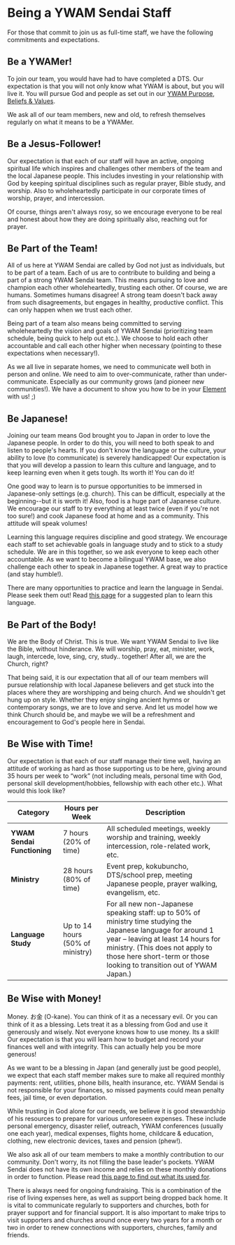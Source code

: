 # Being a YWAM Sendai Staff

For those that commit to join us as full-time staff, we have the following commitments and expectations.

## Be a YWAMer!

To join our team, you would have had to have completed a DTS. Our expectation is that you will not only know what YWAM is about, but you will live it. You will pursue God and people as set out in our [YWAM Purpose, Beliefs & Values](values.md).

We ask all of our team members, new and old, to refresh themselves regularly on what it means to be a YWAMer.

## Be a Jesus-Follower!

Our expectation is that each of our staff will have an active, ongoing spiritual life which inspires and challenges other members of the team and the local Japanese people. This includes investing in your relationship with God by keeping spiritual disciplines such as regular prayer, Bible study, and worship. Also to wholeheartedly participate in our corporate times of worship, prayer, and intercession.

Of course, things aren't always rosy, so we encourage everyone to be real and honest about how they are doing spiritually also, reaching out for prayer.

## Be Part of the Team!

All of us here at YWAM Sendai are called by God not just as individuals, but to be part of a team. Each of us are to contribute to building and being a part of a strong YWAM Sendai team. This means pursuing to love and champion each other wholeheartedly, trusting each other. Of course, we are humans. Sometimes humans disagree! A strong team doesn't back away from such disagreements, but engages in healthy, productive conflict. This can only happen when we trust each other.

Being part of a team also means being committed to serving wholeheartedly the vision and goals of YWAM Sendai (prioritizing team schedule, being quick to help out etc.). We choose to hold each other accountable and call each other higher when necessary (pointing to these expectations when necessary!).

As we all live in separate homes, we need to communicate well both in person and online. We need to aim to over-communicate, rather than under-communicate. Especially as our community grows (and pioneer new communities!). We have a document to show you how to be in your [Element](tools.md) with us! ;)

## Be Japanese!

Joining our team means God brought you to Japan in order to love the Japanese people. In order to do this, you will need to both speak to and listen to people's hearts. If you don't know the language or the culture, your ability to love (to communicate) is severely handicapped! Our expectation is that you will develop a passion to learn this culture and language, and to keep learning even when it gets tough. Its worth it! You can do it!

One good way to learn is to pursue opportunities to be immersed in Japanese-only settings (e.g. church). This can be difficult, especially at the beginning--but it is worth it! Also, food is a huge part of Japanese culture. We encourage our staff to try everything at least twice (even if you're not too sure!) and cook Japanese food at home and as a community. This attitude will speak volumes!

Learning this language requires discipline and good strategy. We encourage each staff to set achievable goals in language study and to stick to a study schedule. We are in this together, so we ask everyone to keep each other accountable. As we want to become a bilingual YWAM base, we also challenge each other to speak in Japanese together. A great way to practice (and stay humble!).

There are many opportunities to practice and learn the language in Sendai. Please seek them out! Read [this page](../lifeinjapan/language.md) for a suggested plan to learn this language.

## Be Part of the Body!

We are the Body of Christ. This is true. We want YWAM Sendai to live like the Bible, without hinderance. We will worship, pray, eat, minister, work, laugh, intercede, love, sing, cry, study.. together! After all, we are the Church, right?

That being said, it is our expectation that all of our team members will pursue relationship with local Japanese believers and get stuck into the places where they are worshipping and being church. And we shouldn't get hung up on style. Whether they enjoy singing ancient hymns or contemporary songs, we are to love and serve. And let us model how we think Church should be, and maybe we will be a refreshment and encouragement to God's people here in Sendai.

## Be Wise with Time!

Our expectation is that each of our staff manage their time well, having an attitude of working as hard as those supporting us to be here, giving around 35 hours per week to “work” (not including meals, personal time with God, personal skill development/hobbies, fellowship with each other etc.). What would this look like?

Category | Hours per Week | Description
--------- | --------- | ---------
**YWAM Sendai Functioning** | 7 hours (20% of time) | All scheduled meetings, weekly worship and training, weekly intercession, role-related work, etc.
**Ministry** | 28 hours (80% of time) | Event prep, kokubuncho, DTS/school prep, meeting Japanese people, prayer walking, evangelism, etc.
**Language Study** | Up to 14 hours (50% of ministry) | For all new non-Japanese speaking staff: up to 50% of ministry time studying the Japanese language for around 1 year – leaving at least 14 hours for ministry. (This does not apply to those here short-term or those looking to transition out of YWAM Japan.)

## Be Wise with Money!

Money. お金 (O-kane). You can think of it as a necessary evil. Or you can think of it as a blessing. Lets treat it as a blessing from God and use it generously and wisely. Not everyone knows how to use money. Its a skill! Our expectation is that you will learn how to budget and record your finances well and with integrity. This can actually help you be more generous!

As we want to be a blessing in Japan (and generally just be good people), we expect that each staff member makes sure to make all required monthly payments: rent, utilities, phone bills, health insurance, etc. YWAM Sendai is not responsible for your finances, so missed payments could mean penalty fees, jail time, or even deportation.

While trusting in God alone for our needs, we believe it is good stewardship of his resources to prepare for various unforeseen expenses. These include personal emergency, disaster relief, outreach, YWAM conferences (usually one each year), medical expenses, flights home, childcare & education, clothing, new electronic devices, taxes and pension (phew!).

We also ask all of our team members to make a monthly contribution to our community. Don't worry, its not filling the base leader's pockets. YWAM Sendai does not have its own income and relies on these monthly donations in order to function. Please read [this page to find out what its used for](finances.md).

There is always need for ongoing fundraising. This is a combination of the rise of living expenses here, as well as support being dropped back home. It is vital to communicate regularly to supporters and churches, both for prayer support and for financial support. It is also important to make trips to visit supporters and churches around once every two years for a month or two in order to renew connections with supporters, churches, family and friends.
